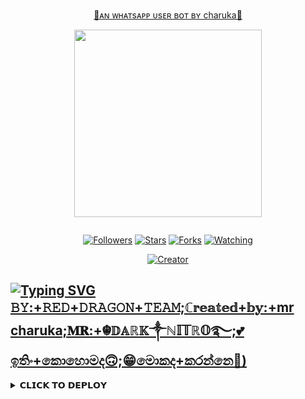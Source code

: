 
<p align="center"> 
<u>💖ᴀɴ ᴡʜᴀᴛsᴀᴘᴘ ᴜsᴇʀ ʙᴏᴛ ʙʏ charuka💖</u>
</p>
<p align="center">  <img src="https://i.ibb.co/YBrD0Np/IMG-20230918-142457.jpg" width="300" height="300"/>
</p>
</p>
<p align="center">
  <a href="#"><img src="http://readme-typing-svg.herokuapp.com?color=d1fa02&center=true&vCenter=true&multiline=false&lines=QUEEN+BEN+WHATSAPP+BOT" alt="">
</p>
    <p align="center">
<p>
<p align="center">
<a href="https://github.com/alonesaja1?tab=followers"><img title="Followers" src="https://img.shields.io/github/followers/AlipBot?color=green&style=flat-square"></a>
<a href="https://github.com/alonesaja1/Queen-Ben-Md-/stargazers/"><img title="Stars" src="https://img.shields.io/github/stars/alonesaja1/Queen-Ben-MD?color=white&style=flat-square"></a>
<a href="https://github.com/alonesaja1/Queen-Ben-Md/network/members"><img title="Forks" src="https://img.shields.io/github/forks/alonesaja1/Queen-Ben-MD?color=yellow&style=flat-square"></a>
<a href="https://github.com/alonesaja1/Queen-Ben-Md/watchers"><img title="Watching" src="https://img.shields.io/github/watchers/alonesaja1/Queen-Ben-MD?label=Watchers&color=red&style=flat-square"></a>
  
</p>
<p align="center">
<a href="#"><img title="Creator" src="https://img.shields.io/badge/Creator-Mr charuka-red.svg?style=for-the-badge&logo=github"></a>

## [![Typing SVG](https://readme-typing-svg.herokuapp.com?font=Rockstar-ExtraBold&color=F33A6A&lines=𝐖𝐞𝐥𝐜𝐨𝐦𝐞+𝐓𝐨+𝙍𝙀𝘿╺+𝘿𝙍𝘼𝙂𝙊𝙉+-+𝗕𝗢𝗧.;𝙿𝙾𝚆𝙴𝚁𝙳+)𝙱𝚈:+𝚁𝙴𝙳+𝙳𝚁𝙰𝙶𝙾𝙽+𝚃𝙴𝙰𝙼;ℂ𝕣𝕖𝕒𝕥𝕖𝕕+𝕓𝕪:+mr charuka;𝐌𝐑:+☬𝔻𝔸ℝ𝕂༒ℕ𝕀𝕋ℝ𝕆࿐;💕ඉතිං+කොහොමද🙃;😁මොකද+කරන්නෙ🌹)](https://git.io/typing-svg)
  
<p align="center">
<details>
 
<summary>𝗖𝗟𝗜𝗖𝗞 𝗧𝗢 𝗗𝗘𝗣𝗟𝗢𝗬</summary>


[`Deploy on Railway`](https://railway.app?referralCode=jDDNQq)

[`Deploy on Koyeb`](https://app.koyeb.com/)

[`Deploy on Mogenius`](https://studio.mogenius.com/)

[`Deploy on heroku`](https://heroku.com/deploy?template=https://.com/alonesaja1/Queen-ben-md )

[`Deploy on Replit`](https://replit.com)

[`Deploy on Uffizzi`](https://www.uffizzi.com/)
</details>

